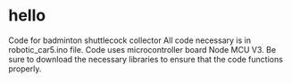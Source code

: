 # hello
Code for badminton shuttlecock collector
All code necessary is in robotic_car5.ino file.
Code uses microcontroller board Node MCU V3. 
Be sure to download the necessary libraries to ensure that the code functions properly.
